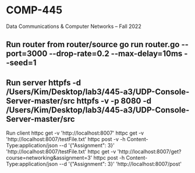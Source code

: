 # COMP-445
Data Communications &amp; Computer Networks – Fall 2022

Run router from router/source
go run router.go --port=3000 --drop-rate=0.2 --max-delay=10ms --seed=1
--------------------------------------------------------------------------------------------
Run server
httpfs -d /Users/Kim/Desktop/lab3/445-a3/UDP-Console-Server-master/src
httpfs -v -p 8080 -d /Users/Kim/Desktop/lab3/445-a3/UDP-Console-Server-master/src
--------------------------------------------------------------------------------------------
Run client
httpc get -v 'http://localhost:8007'
httpc get -v 'http://localhost:8007/testFile.txt'
httpc post -v -h Content-Type:application/json --d '{"Assignment": 3}' 'http://localhost:8007/testFile.txt'
httpc get -v 'http://localhost:8007/get?course=networking&assignment=3'
httpc post -h Content-Type:application/json --d '{"Assignment": 3}' 'http://localhost:8007/post'



